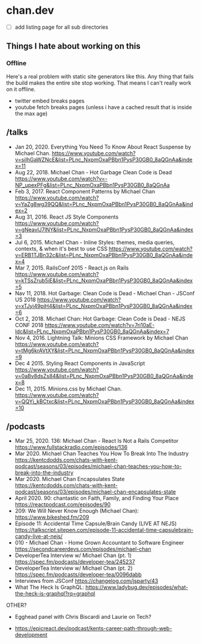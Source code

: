# chan.dev

- [ ] add listing page for all sub directories

## Things I hate about working on this
### Offline

Here's a real problem with static site generators like this. Any thing that fails the build makes the entire site stop working. That means I can't really work on it offline.

- twitter embed breaks pages
- youtube fetch breaks pages (unless i have a cached result that is inside the max age)

## /talks
* Jan 20, 2020. Everything You Need To Know About React Suspense by Michael Chan. https://www.youtube.com/watch?v=siIhGaWZNcE&list=PLnc_NxpmOxaPBbn1PysP30GB0_8aQGnAa&index=11
* Aug 22, 2018. Michael Chan - Hot Garbage Clean Code is Dead https://www.youtube.com/watch?v=-NP_upexPFg&list=PLnc_NxpmOxaPBbn1PysP30GB0_8aQGnAa
* Feb 3, 2017. React Component Patterns by Michael Chan https://www.youtube.com/watch?v=YaZg8wg39QQ&list=PLnc_NxpmOxaPBbn1PysP30GB0_8aQGnAa&index=2
* Aug 31, 2016. React JS Style Components https://www.youtube.com/watch?v=gNeavlJ7lNY&list=PLnc_NxpmOxaPBbn1PysP30GB0_8aQGnAa&index=3
* Jul 6, 2015. Michael Chan - Inline Styles: themes, media queries, contexts, & when it's best to use CSS https://www.youtube.com/watch?v=ERB1TJBn32c&list=PLnc_NxpmOxaPBbn1PysP30GB0_8aQGnAa&index=4
* Mar 7, 2015. RailsConf 2015 - React.js on Rails https://www.youtube.com/watch?v=kTSsZrub5iE&list=PLnc_NxpmOxaPBbn1PysP30GB0_8aQGnAa&index=5
* Nav 11, 2018. Hot Garbage: Clean Code is Dead - Michael Chan - JSConf US 2018 https://www.youtube.com/watch?v=xTJyi49piH4&list=PLnc_NxpmOxaPBbn1PysP30GB0_8aQGnAa&index=6
* Oct 2, 2018. Michael Chan: Hot Garbage: Clean Code is Dead - NEJS CONF 2018 https://www.youtube.com/watch?v=7ri10aE-Idc&list=PLnc_NxpmOxaPBbn1PysP30GB0_8aQGnAa&index=7
* Nov 4, 2016. Lightning Talk: Minions CSS Framework by Michael Chan https://www.youtube.com/watch?v=tMg6krAVtXY&list=PLnc_NxpmOxaPBbn1PysP30GB0_8aQGnAa&index=9
* Dec 4 2015. Styling React Components in JavaScript https://www.youtube.com/watch?v=0aBv8dsZs84&list=PLnc_NxpmOxaPBbn1PysP30GB0_8aQGnAa&index=8
* Dec 11, 2015. Minions.css by Michael Chan. https://www.youtube.com/watch?v=QQYj_kBCtxc&list=PLnc_NxpmOxaPBbn1PysP30GB0_8aQGnAa&index=10

## /podcasts
* Mar 25, 2020. 136: Michael Chan - React Is Not a Rails Competitor https://www.fullstackradio.com/episodes/136
* Mar 2020. Michael Chan Teaches You How To Break Into The Industry https://kentcdodds.com/chats-with-kent-podcast/seasons/03/episodes/michael-chan-teaches-you-how-to-break-into-the-industry
* Mar 2020. Michael Chan Encapsulates State https://kentcdodds.com/chats-with-kent-podcast/seasons/03/episodes/michael-chan-encapsulates-state
* April 2020. 90: chantastic on Faith, Family, and Finding Your Place https://reactpodcast.com/episodes/90
* 209: We Will Never Know Enough (Michael Chan): https://www.bikeshed.fm/209
* Episode 11: Accidental Time Capsule/Brain Candy (LIVE AT NEJS) https://talkscript.sitepen.com/episode-11-accidental-time-capsulebrain-candy-live-at-nejs/
* 010 - Michael Chan - Home Grown Accountant to Software Engineer https://secondcareerdevs.com/episodes/michael-chan
* DeveloperTea Interview w/ Michael Chan (pt. 1) https://spec.fm/podcasts/developer-tea/245237
* DeveloperTea Interview w/ Michael Chan (pt. 2) https://spec.fm/podcasts/developer-tea/0096dabb
* Interviews from JSConf https://changelog.com/jsparty/43
* What The Heck Is GraphQL: https://www.ladybug.dev/episodes/what-the-heck-is-graphql?rq=graphql

OTHER?
* Egghead panel with Chris Biscardi and Laurie on Tech?


* https://epicreact.dev/podcast/kents-career-path-through-web-development
